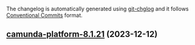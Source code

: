 The changelog is automatically generated using [git-chglog](https://github.com/git-chglog/git-chglog)
and it follows [Conventional Commits](https://www.conventionalcommits.org/en/v1.0.0/) format.


<a name="camunda-platform-8.1.21"></a>
## [camunda-platform-8.1.21](https://github.com/camunda/camunda-platform-helm/compare/camunda-platform-8.1.20...camunda-platform-8.1.21) (2023-12-12)

